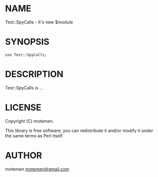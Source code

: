# NAME

Test::SpyCalls - It's new $module

# SYNOPSIS

    use Test::SpyCalls;

# DESCRIPTION

Test::SpyCalls is ...

# LICENSE

Copyright (C) motemen.

This library is free software; you can redistribute it and/or modify
it under the same terms as Perl itself.

# AUTHOR

motemen <motemen@gmail.com>
